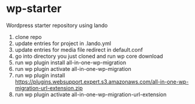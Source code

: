 # wp-starter
Wordpress starter repository using lando

1. clone repo
2. update entries for project in .lando.yml
3. update entries for media file redirect in default.conf
4. go into directory you just cloned and run wp core download
5. run wp plugin install all-in-one-wp-migration
6. run wp plugin activate all-in-one-wp-migration
7. run wp plugin install https://plugins.websupport.expert.s3.amazonaws.com/all-in-one-wp-migration-url-extension.zip
8. run wp plugin activate all-in-one-wp-migration-url-extension